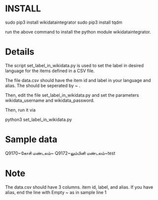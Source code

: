 # INSTALL

sudo pip3 install wikidataintegrator
sudo pip3 install tqdm

run the above command to install the python module wikidataintegrator.


# Details

The script set_label_in_wikidata.py is used to set the label in desired language for the items defined in a CSV file.

The file data.csv should have the item id and label in your language and alias. The should be seperated by ~ .

Then, edit the file set_label_in_wikidata.py and set the parameters wikidata_username and wikidata_password.

Then, run it via

python3 set_label_in_wikidata.py


# Sample data

Q9170~கோசி மண்டலம்~
Q9172~லும்பினி மண்டலம்~test


# Note

The data.csv should have 3 columns. item id, label, and alias. If you have alias, end the line with Empty ~ as in sample line 1
